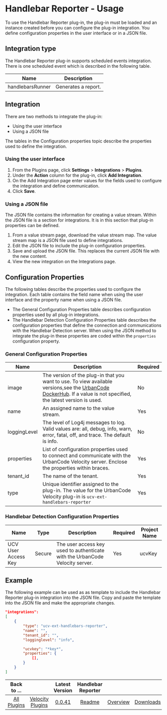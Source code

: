 
# Handlebar Reporter - Usage

To use the Handlebar Reporter plug-in, the plug-in must be loaded and an instance created before you
can configure the plug-in integration. You define configuration properties in the user interface or in a JSON file.

## Integration type

The Handlebar Reporter plug-in supports scheduled events integration. There is one scheduled event which is described in the following table.

| Name | Description |
| --- | --- |
| handlebarsRunner | Generates a report. |

## Integration

There are two methods to integrate the plug-in:

* Using the user interface
* Using a JSON file

The tables in the Configuration properties topic describe the properties used to define the integration.

### Using the user interface

1. From the Plugins page, click **Settings** > **Integrations** > **Plugins**.
2. Under the **Action** column for the plug-in, click **Add Integration**.
3. On the Add Integration page enter values for the fields used to configure the integration and define communication.
4. Click **Save**.

### Using a JSON file

The JSON file contains the information for creating a value stream. Within the JSON file is a section for integrations. It is in this section that plug-in properties can be defined.

1. From a value stream page, download the value stream map. The value stream map is a JSON file used to define integrations.
2. Edit the JSON file to include the plug-in configuration properties.
3. Save and upload the JSON file. This replaces the current JSON file with the new content.
4. View the new integration on the Integrations page.

## Configuration Properties

The following tables describe the properties used to configure the integration. Each table contains the field name when using the user interface and the property name when using a JSON
file.

* The General Configuration Properties table describes configuration properties used by all plug-in integrations.
* The Handlebar Detection Configuration Properties table describes the configuration properties that define the connection and communications with the Handlebar Detection server. When using the JSON method to integrate the plug-in these properties are coded within the `properties` configuration property.

### General Configuration Properties

| Name | Description | Required |
| --- | --- | --- |
| image | The version of the plug-in that you want to use. To view available versions,see the [UrbanCode DockerHub](https://hub.docker.com/r/urbancode/ucv-ext-handlebars-reporter). If a value is not specified, the latest version is used. | No |
| name | An assigned name to the value stream. | Yes |
| loggingLevel | The level of Log4j messages to log. Valid values are: all, debug, info, warn, error, fatal, off, and trace. The default is info. | No |
| properties | List of configuration properties used to connect and communicate with the UrbanCode Velocity server. Enclose the properties within braces. | Yes |
| tenant_id | The name of the tenant. | Yes |
| type | Unique identifier assigned to the plug-in. The value for the UrbanCode Velocity plug-in is `ucv-ext-handlebars-reporter` | Yes |

### Handlebar Detection Configuration Properties

| Name | Type | Description | Required | Project Name |
| --- | --- | --- | --- | --- |
| UCV User Access Key | Secure | The user access key used to authenticate with the UrbanCode Velocity server. | Yes | ucvKey |

## Example

The following example can be used as as template to include the Handlebar Reporter plug-in integration into
the JSON file. Copy and paste the template into the JSON file and make the appropriate changes.

```json
"integrations":
[
    {
        "type": "ucv-ext-handlebars-reporter",
        "name": "",
        "tenant_id": "",
        "logginglevel": "info",

        "ucvkey": "*key*",
        "properties": {
            [],
        }
    }
]

```

|Back to ...||Latest Version|Handlebar Reporter |||
| :---: | :---: | :---: | :---: | :---: | :---: |
|[All Plugins](../../index.md)|[Velocity Plugins](../README.md)|[0.0.41](https://raw.githubusercontent.com/UrbanCode/IBM-UCV-PLUGINS/main/files/ucv-ext-handlebars-reporter/ucv-ext-handlebars-reporter-0.0.41.tar.zip)|[Readme](README.md)|[Overview](overview.md)|[Downloads](downloads.md)|
